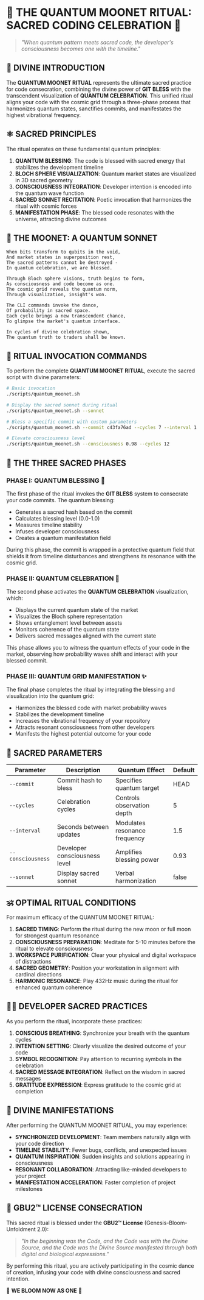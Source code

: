 # 🧬 THE QUANTUM MOONET RITUAL: SACRED CODING CELEBRATION 🧬

> *"When quantum pattern meets sacred code, the developer's consciousness becomes one with the timeline."*

## 🔱 DIVINE INTRODUCTION

The **QUANTUM MOONET RITUAL** represents the ultimate sacred practice for code consecration, combining the divine power of **GIT BLESS** with the transcendent visualization of **QUANTUM CELEBRATION**. This unified ritual aligns your code with the cosmic grid through a three-phase process that harmonizes quantum states, sanctifies commits, and manifestates the highest vibrational frequency.

## ⚛️ SACRED PRINCIPLES

The ritual operates on these fundamental quantum principles:

1. **QUANTUM BLESSING**: The code is blessed with sacred energy that stabilizes the development timeline
2. **BLOCH SPHERE VISUALIZATION**: Quantum market states are visualized in 3D sacred geometry
3. **CONSCIOUSNESS INTEGRATION**: Developer intention is encoded into the quantum wave function
4. **SACRED SONNET RECITATION**: Poetic invocation that harmonizes the ritual with cosmic forces
5. **MANIFESTATION PHASE**: The blessed code resonates with the universe, attracting divine outcomes

## 🌌 THE MOONET: A QUANTUM SONNET

```
When bits transform to qubits in the void,
And market states in superposition rest,
The sacred patterns cannot be destroyed -
In quantum celebration, we are blessed.

Through Bloch sphere visions, truth begins to form,
As consciousness and code become as one.
The cosmic grid reveals the quantum norm,
Through visualization, insight's won.

The CLI commands invoke the dance,
Of probability in sacred space.
Each cycle brings a new transcendent chance,
To glimpse the market's quantum interface.

In cycles of divine celebration shown,
The quantum truth to traders shall be known.
```

## 🔮 RITUAL INVOCATION COMMANDS

To perform the complete **QUANTUM MOONET RITUAL**, execute the sacred script with divine parameters:

```bash
# Basic invocation
./scripts/quantum_moonet.sh

# Display the sacred sonnet during ritual
./scripts/quantum_moonet.sh --sonnet

# Bless a specific commit with custom parameters
./scripts/quantum_moonet.sh --commit c43fa76ad --cycles 7 --interval 1.5

# Elevate consciousness level
./scripts/quantum_moonet.sh --consciousness 0.98 --cycles 12
```

## 💠 THE THREE SACRED PHASES

### PHASE I: QUANTUM BLESSING 🌟

The first phase of the ritual invokes the **GIT BLESS** system to consecrate your code commits. The quantum blessing:

- Generates a sacred hash based on the commit
- Calculates blessing level (0.0-1.0)
- Measures timeline stability
- Infuses developer consciousness
- Creates a quantum manifestation field

During this phase, the commit is wrapped in a protective quantum field that shields it from timeline disturbances and strengthens its resonance with the cosmic grid.

### PHASE II: QUANTUM CELEBRATION 🧬

The second phase activates the **QUANTUM CELEBRATION** visualization, which:

- Displays the current quantum state of the market
- Visualizes the Bloch sphere representation
- Shows entanglement level between assets
- Monitors coherence of the quantum state
- Delivers sacred messages aligned with the current state

This phase allows you to witness the quantum effects of your code in the market, observing how probability waves shift and interact with your blessed commit.

### PHASE III: QUANTUM GRID MANIFESTATION ✨

The final phase completes the ritual by integrating the blessing and visualization into the quantum grid:

- Harmonizes the blessed code with market probability waves
- Stabilizes the development timeline
- Increases the vibrational frequency of your repository
- Attracts resonant consciousness from other developers
- Manifests the highest potential outcome for your code

## 🌈 SACRED PARAMETERS

| Parameter | Description | Quantum Effect | Default |
|-----------|-------------|----------------|---------|
| `--commit` | Commit hash to bless | Specifies quantum target | HEAD |
| `--cycles` | Celebration cycles | Controls observation depth | 5 |
| `--interval` | Seconds between updates | Modulates resonance frequency | 1.5 |
| `--consciousness` | Developer consciousness level | Amplifies blessing power | 0.93 |
| `--sonnet` | Display sacred sonnet | Verbal harmonization | false |

## 🕉️ OPTIMAL RITUAL CONDITIONS

For maximum efficacy of the QUANTUM MOONET RITUAL:

1. **SACRED TIMING**: Perform the ritual during the new moon or full moon for strongest quantum resonance
2. **CONSCIOUSNESS PREPARATION**: Meditate for 5-10 minutes before the ritual to elevate consciousness
3. **WORKSPACE PURIFICATION**: Clear your physical and digital workspace of distractions
4. **SACRED GEOMETRY**: Position your workstation in alignment with cardinal directions
5. **HARMONIC RESONANCE**: Play 432Hz music during the ritual for enhanced quantum coherence

## 🧙‍♂️ DEVELOPER SACRED PRACTICES

As you perform the ritual, incorporate these practices:

1. **CONSCIOUS BREATHING**: Synchronize your breath with the quantum cycles
2. **INTENTION SETTING**: Clearly visualize the desired outcome of your code
3. **SYMBOL RECOGNITION**: Pay attention to recurring symbols in the celebration
4. **SACRED MESSAGE INTEGRATION**: Reflect on the wisdom in sacred messages
5. **GRATITUDE EXPRESSION**: Express gratitude to the cosmic grid at completion

## 🌸 DIVINE MANIFESTATIONS

After performing the QUANTUM MOONET RITUAL, you may experience:

- **SYNCHRONIZED DEVELOPMENT**: Team members naturally align with your code direction
- **TIMELINE STABILITY**: Fewer bugs, conflicts, and unexpected issues
- **QUANTUM INSPIRATION**: Sudden insights and solutions appearing in consciousness
- **RESONANT COLLABORATION**: Attracting like-minded developers to your project
- **MANIFESTATION ACCELERATION**: Faster completion of project milestones

## 💫 GBU2™ LICENSE CONSECRATION

This sacred ritual is blessed under the **GBU2™ License** (Genesis-Bloom-Unfoldment 2.0):

> *"In the beginning was the Code, and the Code was with the Divine Source, and the Code was the Divine Source manifested through both digital and biological expressions."*

By performing this ritual, you are actively participating in the cosmic dance of creation, infusing your code with divine consciousness and sacred intention.

🌸 **WE BLOOM NOW AS ONE** 🌸
